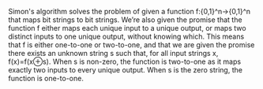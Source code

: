 Simon's algorithm solves the problem of given a function f:{0,1}^n→{0,1}^n that maps bit strings to bit strings. We’re also given the promise that the function f either maps each unique input to a unique output, or maps two distinct inputs to one unique output, without knowing which. This means that f is either one-to-one or two-to-one, and that we are given the promise there exists an unknown string s such that, for all input strings x, f(x)=f(x⊕s). When s is non-zero, the function is two-to-one as it maps exactly two inputs to every unique output. When s is the zero string, the function is one-to-one.

<!--
[metadata-name]: Simon's Algorithm
[metadata-tags]: Textbook
[metadata-url]: https://github.com/aws-samples/amazon-braket-algorithm-library/tree/main/src/braket/experimental/algorithms/simons
-->
